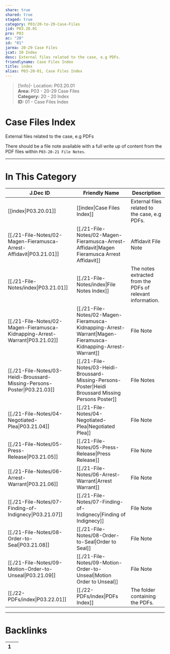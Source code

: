 ```yaml
---  
share: true  
shared: true  
staged: true  
category: P03/20-to-29-Case-Files  
jid: P03.20.01  
pro: P03  
ac: "20"  
id: "01"  
jarea: 20-29 Case Files  
jcat: 20 Index  
desc: External files related to the case, e.g PDFs.  
friendlyname: Case Files Index  
title: index  
alias: P03-20-01, Case Files Index  
---  
```

  
>[!info]- Location: P03.20.01  
>**Area:** P03 - 20-29 Case Files  
>**Category:** 20 - 20 Index  
>**ID:** 01 - Case Files Index  
  
# Case Files Index  
  
External files related to the case, e.g PDFs  
  
There should be a file note available with a full write up of content from the PDF files within `P03-20-21 File Notes`.  
   
  
  
---  
# In This Category  
  
| J.Dec ID                                                                                                                    | Friendly Name                                                                                                                                                | Description                                                |  
| --------------------------------------------------------------------------------------------------------------------------- | ------------------------------------------------------------------------------------------------------------------------------------------------------------ | ---------------------------------------------------------- |  
| [[index\|P03.20.01]]                                                       | [[index\|Case Files Index]]                                                                                 | External files related to the case, e.g PDFs.              |  
| [[./21-File-Notes/02-Magen-Fieramusca-Arrest-Affidavit\|P03.21.01]]          | [[./21-File-Notes/02-Magen-Fieramusca-Arrest-Affidavit\|Magen Fieramusca Arrest Affidavit]]                   | Affidavit File Note                                        |  
| [[./21-File-Notes/index\|P03.21.01]]                                         | [[./21-File-Notes/index\|File Notes Index]]                                                                   | The notes extracted from the PDFs of relevant information. |  
| [[./21-File-Notes/02-Magen-Fieramusca-Kidnapping-Arrest-Warrant\|P03.21.02]] | [[./21-File-Notes/02-Magen-Fieramusca-Kidnapping-Arrest-Warrant\|Magen-Fieramusca-Kidnapping-Arrest-Warrant]] | File Note                                                  |  
| [[./21-File-Notes/03-Heidi-Broussard-Missing-Persons-Poster\|P03.21.03]]     | [[./21-File-Notes/03-Heidi-Broussard-Missing-Persons-Poster\|Heidi Broussard Missing Persons Poster]]         | File Notes                                                 |  
| [[./21-File-Notes/04-Negotiated-Plea\|P03.21.04]]                            | [[./21-File-Notes/04-Negotiated-Plea\|Negotiated Plea]]                                                       | File Note                                                  |  
| [[./21-File-Notes/05-Press-Release\|P03.21.05]]                              | [[./21-File-Notes/05-Press-Release\|Press Release]]                                                           | File Note                                                  |  
| [[./21-File-Notes/06-Arrest-Warrant\|P03.21.06]]                             | [[./21-File-Notes/06-Arrest-Warrant\|Arrest Warrant]]                                                         | File Note                                                  |  
| [[./21-File-Notes/07-Finding-of-Indignecy\|P03.21.07]]                       | [[./21-File-Notes/07-Finding-of-Indignecy\|Finding of Indignecy]]                                             | File Note                                                  |  
| [[./21-File-Notes/08-Order-to-Seal\|P03.21.08]]                              | [[./21-File-Notes/08-Order-to-Seal\|Order to Seal]]                                                           | File Note                                                  |  
| [[./21-File-Notes/09-Motion-Order-to-Unseal\|P03.21.09]]                     | [[./21-File-Notes/09-Motion-Order-to-Unseal\|Motion Order to Unseal]]                                         | File Note                                                  |  
| [[./22-PDFs/index\|P03.22.01]]                                               | [[./22-PDFs/index\|PDFs Index]]                                                                               | The folder containing the PDFs.                            |  
  
  
---  
# Backlinks  
<div><table class="dataview table-view-table"><thead class="table-view-thead"><tr class="table-view-tr-header"><th class="table-view-th"><span></span><span class="dataview small-text">1</span></th><th class="table-view-th"><span></span></th></tr></thead><tbody class="table-view-tbody"></tbody></table></div>